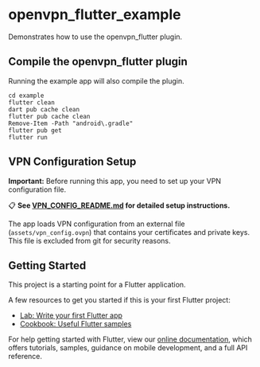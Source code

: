 # openvpn_flutter_example

Demonstrates how to use the openvpn_flutter plugin.

## Compile the openvpn_flutter plugin

Running the example app will also compile the plugin.

```
cd example
flutter clean
dart pub cache clean
flutter pub cache clean
Remove-Item -Path "android\.gradle"
flutter pub get
flutter run
```

## VPN Configuration Setup

**Important:** Before running this app, you need to set up your VPN configuration file.

📋 **See [VPN_CONFIG_README.md](VPN_CONFIG_README.md) for detailed setup instructions.**

The app loads VPN configuration from an external file (`assets/vpn_config.ovpn`) that contains your certificates and private keys. This file is excluded from git for security reasons.

## Getting Started

This project is a starting point for a Flutter application.

A few resources to get you started if this is your first Flutter project:

- [Lab: Write your first Flutter app](https://flutter.dev/docs/get-started/codelab)
- [Cookbook: Useful Flutter samples](https://flutter.dev/docs/cookbook)

For help getting started with Flutter, view our
[online documentation](https://flutter.dev/docs), which offers tutorials,
samples, guidance on mobile development, and a full API reference.
